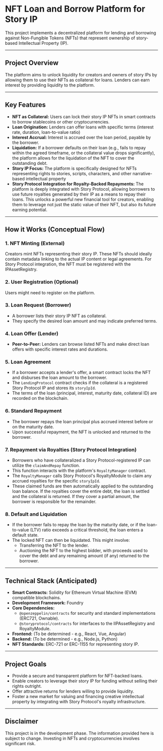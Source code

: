 # NFT Loan and Borrow Platform for Story IP

This project implements a decentralized platform for lending and borrowing against Non-Fungible Tokens (NFTs) that represent ownership of story-based Intellectual Property (IP).

---

## Project Overview

The platform aims to unlock liquidity for creators and owners of story IPs by allowing them to use their NFTs as collateral for loans. Lenders can earn interest by providing liquidity to the platform.

---

## Key Features

- **NFT as Collateral:** Users can lock their story IP NFTs in smart contracts to borrow stablecoins or other cryptocurrencies.
- **Loan Origination:** Lenders can offer loans with specific terms (interest rate, duration, loan-to-value ratio)
- **Interest Accrual:** Interest is accrued over the loan period, payable by the borrower.
- **Liquidation:** If a borrower defaults on their loan (e.g., fails to repay within the agreed timeframe, or the collateral value drops significantly), the platform allows for the liquidation of the NFT to cover the outstanding debt.
- **Story IP Focus:** The platform is specifically designed for NFTs representing rights to stories, scripts, characters, and other narrative-based intellectual property
- **Story Protocol Integration for Royalty-Backed Repayments:** The platform is deeply integrated with Story Protocol, allowing borrowers to use future royalties generated by their IP as a means to repay their loans. This unlocks a powerful new financial tool for creators, enabling them to leverage not just the static value of their NFT, but also its future earning potential.

---

## How it Works (Conceptual Flow)

### 1. NFT Minting (External)
Creators mint NFTs representing their story IP. These NFTs should ideally contain metadata linking to the actual IP content or legal agreements. For Story Protocol integration, the NFT must be registered with the IPAssetRegistry.

### 2. User Registration (Optional)
Users might need to register on the platform.

### 3. Loan Request (Borrower)
- A borrower lists their story IP NFT as collateral.
- They specify the desired loan amount and may indicate preferred terms.

### 4. Loan Offer (Lender)
- **Peer-to-Peer:** Lenders can browse listed NFTs and make direct loan offers with specific interest rates and durations.

### 5. Loan Agreement
- If a borrower accepts a lender's offer, a smart contract locks the NFT and disburses the loan amount to the borrower.
- The `LendingProtocol` contract checks if the collateral is a registered Story Protocol IP and stores its `storyIpId`.
- The terms of the loan (principal, interest, maturity date, collateral ID) are recorded on the blockchain.

### 6. Standard Repayment
- The borrower repays the loan principal plus accrued interest before or on the maturity date.
- Upon successful repayment, the NFT is unlocked and returned to the borrower.

### 7. Repayment via Royalties (Story Protocol Integration)
- Borrowers who have collateralized a Story Protocol-registered IP can utilize the `claimAndRepay` function.
- This function interacts with the platform's `RoyaltyManager` contract.
- The `RoyaltyManager` calls Story Protocol's RoyaltyModule to claim any accrued royalties for the specific `storyIpId`.
- These claimed funds are then automatically applied to the outstanding loan balance. If the royalties cover the entire debt, the loan is settled and the collateral is returned. If they cover a partial amount, the borrower is responsible for the remainder.

### 8. Default and Liquidation
- If the borrower fails to repay the loan by the maturity date, or if the loan-to-value (LTV) ratio exceeds a critical threshold, the loan enters a default state.
- The locked NFT can then be liquidated. This might involve:
  - Transferring the NFT to the lender.
  - Auctioning the NFT to the highest bidder, with proceeds used to cover the debt and any remaining amount (if any) returned to the borrower.

---

## Technical Stack (Anticipated)

- **Smart Contracts:** Solidity for Ethereum Virtual Machine (EVM) compatible blockchains.
- **Development Framework:** Foundry
- **Core Dependencies:**
  - `@openzeppelin/contracts` for security and standard implementations (ERC721, Ownable).
  - `@storyprotocol/contracts` for interfaces to the IIPAssetRegistry and RoyaltyModule.
- **Frontend:** (To be determined - e.g., React, Vue, Angular)
- **Backend:** (To be determined - e.g., Node.js, Python)
- **NFT Standards:** ERC-721 or ERC-1155 for representing story IP.

---

## Project Goals

- Provide a secure and transparent platform for NFT-backed loans.
- Enable creators to leverage their story IP for funding without selling their rights outright.
- Offer attractive returns for lenders willing to provide liquidity.
- Foster a new market for valuing and financing creative intellectual property by integrating with Story Protocol's royalty infrastructure.

---

## Disclaimer

This project is in the development phase. The information provided here is subject to change. Investing in NFTs and cryptocurrencies involves significant risk.
